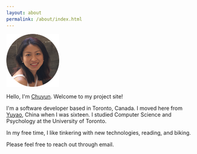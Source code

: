 ```yaml
---
layout: about
permalink: /about/index.html
---
```

<img src="/images/me.png" width="140px">
<p>
Hello, I'm <a href="https://translate.google.ca/?sl=zh-CN&tl=en&text=%E6%A5%9A%E9%9F%B5&op=translate" target="_blank">Chuyun</a>. Welcome to my project site! 
</p>
<p>
I'm a software developer based in Toronto, Canada. I moved here from <a href="https://en.wikipedia.org/wiki/Yuyao" target="_blank">Yuyao</a>, China when I was sixteen. I studied Computer Science and Psychology at the University of Toronto.
</p>
In my free time, I like tinkering with new technologies, reading, and biking.
<p>
Please feel free to reach out through email.
</p>